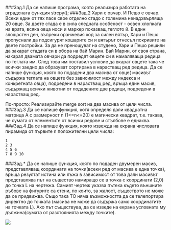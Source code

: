 ###Зад.1
Да се напише програма, която реализира работата на вградената функция strcpy();
###Зад.2
Хари е овчар. И Пешо е овчар. Всеки един от тях пасе свое отделно стадо с големина ненадхвърляща 20 овце. За двете стада е в сила следната особеност - освен хлопката на врата, всяка овца носи и маркер показващ теглото й. В един злощастен ден, въпреки оранжевия код за силен вятър, Хари и Пешо пропуснали да подсигурят кошарите си и вятърът отнесъл покривите на двете постройки. За да не пренощуват на студено, Хари и Пешо решили да закарат стадата си в обора на бай Марин. Бай Марин, от своя страна, накарал двамата овчари да подредят овцете си в намаляваща редица по теглата им. След това им поставил условие да вкарат овцете така че всички заедно да образуват сортирана в нарастващ ред редица.
Да се напише функция, която по подадени два масива от овце( масивът съдържа теглата на овцете без зависимост между индекса и конкретната овца), подредени в нарастващ ред, връща един масив, съдържащ всички животни от подадените две редици, подредени в нарастващ ред.

По-просто: Реализирайте merge sort на два масива от цели числа.
###Зад.3
Да се напише функция, котя определя дали квадратна матрица A с размерност n (1<=n<=20) е магически квадрат, т.е. такава, че сумата от елементите от всички редове и стълбове е еднаква.
###Зад.4
Да се напише функция, която извежда на екрана числовата пирамида от първите n положителни цели числа:
```
1
2 3
4 5 6
7 8 9 10
```
###Зад.*
Да се напише функция, която по подаден двумерен масив, представляващ координати на точки(всеки ред от масива е една точка), връща резултат истина или лъжа в зависимост от това дали масивът представлява път на същество намиращо се в точка с координати (2,0) до точка L на чертежа. Самият чертеж указва пътека където външните ръбове на фигурите са стени, по които, за жалост, съществото не може да се придвижва. Също така ТО няма възможността да се телепортира директно до точката (масива не може да съдържа само координатите на точката L). Ако път съществува, да се изведе на екрана условната му дължина(сумата от разстоянията между точките).

![](https://cloud.githubusercontent.com/assets/9723554/11324814/b8232b04-9145-11e5-85d7-8c55c816b698.png)
